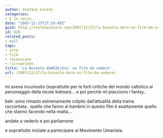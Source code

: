 ```yaml
---
author: Stefano Cecere
categories:
- E io cecio..
date: "2007-12-27T17:19:49Z"
guid: http://stefanocecere.com/2007/12/27/la-bussola-doro-un-film-da-vedere/
id: 628
related_posts:
- null
tags:
- arte
- film
- recensione
- ricreazione
title: 'La Bussola d&#039;Oro: un film da vedere'
url: /2007/12/27/la-bussola-doro-un-film-da-vedere/
---
```


mi aveva incuriosito (soprattutto per le forti critiche del mondo cattolico al personaggio della nicole kidman)&#8230; e poi perchè mi piacciono i fantsy..

beh: sono rimasto estremamente colpito dall&#8217;attualità della trama raccontata.. quello che fanno ai bambini in questo film è esattamente quello che stanno facendo nella realtà&#8230;
  
andate a vederlo e poi parliamone

e soprattutto iniziate a partecipare al Movimento Umanista.